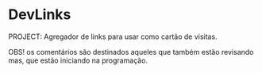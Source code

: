 # DevLinks
PROJECT: Agregador de links para usar como cartão de visitas.

OBS! os comentários são destinados aqueles que também estão revisando mas, que estão iniciando na programação.
